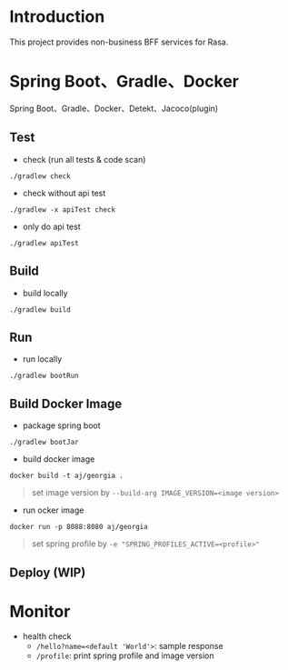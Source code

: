 # Introduction
This project provides non-business BFF services for Rasa.

# Spring Boot、Gradle、Docker
Spring Boot、Gradle、Docker、Detekt、Jacoco(plugin)


## Test
- check (run all tests & code scan)
```
./gradlew check
```

- check without api test
```
./gradlew -x apiTest check
```

- only do api test
```
./gradlew apiTest
```

## Build
- build locally
```
./gradlew build
```

## Run
- run locally
```
./gradlew bootRun
```

## Build Docker Image
- package spring boot
```
./gradlew bootJar
```

- build docker image
```
docker build -t aj/georgia .
```       
> set image version by `--build-arg IMAGE_VERSION=<image version>`

- run ocker image
```
docker run -p 8088:8080 aj/georgia
```
> set spring profile by `-e "SPRING_PROFILES_ACTIVE=<profile>"`

## Deploy (WIP)

# Monitor
- health check
    - `/hello?name=<default 'World'>`: sample response
    - `/profile`: print spring profile and image version


